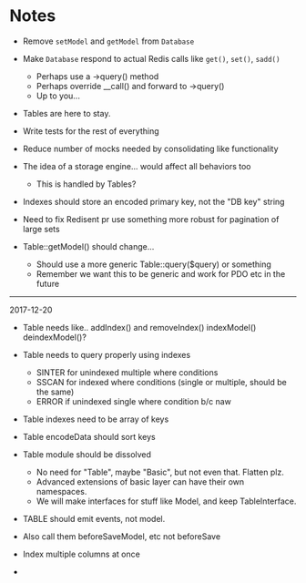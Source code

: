 # Notes

- Remove `setModel` and `getModel` from `Database`
- Make `Database` respond to actual Redis calls like `get()`, `set()`, `sadd()`
	- Perhaps use a ->query() method
	- Perhaps override __call() and forward to ->query()
	- Up to you...
- Tables are here to stay.
- Write tests for the rest of everything
- Reduce number of mocks needed by consolidating like functionality

- The idea of a storage engine... would affect all behaviors too
	- This is handled by Tables?

- Indexes should store an encoded primary key, not the "DB key" string

- Need to fix Redisent pr use something more robust for pagination of large sets
- Table::getModel() should change...
	- Should use a more generic Table::query($query) or something
	- Remember we want this to be generic and work for PDO etc in the future


---

2017-12-20

- Table needs like.. addIndex() and removeIndex() indexModel() deindexModel()?
- Table needs to query properly using indexes
	- SINTER for unindexed multiple where conditions
	- SSCAN for indexed where conditions (single or multiple, should be the same)
	- ERROR if unindexed single where condition b/c naw
- Table indexes need to be array of keys
- Table encodeData should sort keys
- Table module should be dissolved
	- No need for "Table", maybe "Basic", but not even that. Flatten plz.
	- Advanced extensions of basic layer can have their own namespaces.
	- We will make interfaces for stuff like Model, and keep TableInterface.


- TABLE should emit events, not model.
- Also call them beforeSaveModel, etc not beforeSave
- Index multiple columns at once
-
